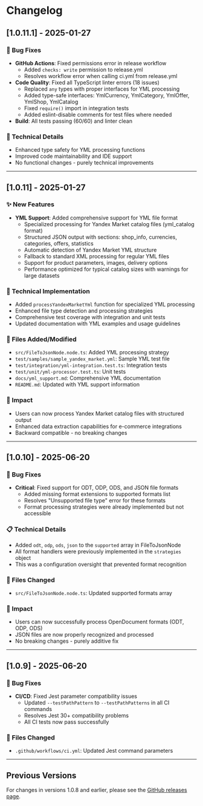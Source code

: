 # Changelog

## [1.0.11.1] - 2025-01-27

### 🔧 Bug Fixes
- **GitHub Actions**: Fixed permissions error in release workflow
  - Added `checks: write` permission to release.yml
  - Resolves workflow error when calling ci.yml from release.yml
- **Code Quality**: Fixed all TypeScript linter errors (18 issues)
  - Replaced `any` types with proper interfaces for YML processing
  - Added type-safe interfaces: YmlCurrency, YmlCategory, YmlOffer, YmlShop, YmlCatalog
  - Fixed `require()` import in integration tests
  - Added eslint-disable comments for test files where needed
- **Build**: All tests passing (60/60) and linter clean

### 📝 Technical Details
- Enhanced type safety for YML processing functions
- Improved code maintainability and IDE support
- No functional changes - purely technical improvements

---

## [1.0.11] - 2025-01-27

### ✨ New Features
- **YML Support**: Added comprehensive support for YML file format
  - Specialized processing for Yandex Market catalog files (yml_catalog format)
  - Structured JSON output with sections: shop_info, currencies, categories, offers, statistics
  - Automatic detection of Yandex Market YML structure
  - Fallback to standard XML processing for regular YML files
  - Support for product parameters, images, delivery options
  - Performance optimized for typical catalog sizes with warnings for large datasets

### 📄 Technical Implementation
- Added `processYandexMarketYml` function for specialized YML processing
- Enhanced file type detection and processing strategies
- Comprehensive test coverage with integration and unit tests
- Updated documentation with YML examples and usage guidelines

### 📁 Files Added/Modified
- `src/FileToJsonNode.node.ts`: Added YML processing strategy
- `test/samples/sample_yandex_market.yml`: Sample YML test file
- `test/integration/yml-integration.test.ts`: Integration tests
- `test/unit/yml-processor.test.ts`: Unit tests
- `docs/yml_support.md`: Comprehensive YML documentation
- `README.md`: Updated with YML support information

### 🎯 Impact
- Users can now process Yandex Market catalog files with structured output
- Enhanced data extraction capabilities for e-commerce integrations
- Backward compatible - no breaking changes

---

## [1.0.10] - 2025-06-20

### 🐛 Bug Fixes
- **Critical**: Fixed support for ODT, ODP, ODS, and JSON file formats
  - Added missing format extensions to supported formats list
  - Resolves "Unsupported file type" error for these formats
  - Format processing strategies were already implemented but not accessible

### 📋 Technical Details
- Added `odt`, `odp`, `ods`, `json` to the `supported` array in FileToJsonNode
- All format handlers were previously implemented in the `strategies` object
- This was a configuration oversight that prevented format recognition

### 🔧 Files Changed
- `src/FileToJsonNode.node.ts`: Updated supported formats array

### 🎯 Impact
- Users can now successfully process OpenDocument formats (ODT, ODP, ODS)
- JSON files are now properly recognized and processed
- No breaking changes - purely additive fix

---

## [1.0.9] - 2025-06-20

### 🐛 Bug Fixes
- **CI/CD**: Fixed Jest parameter compatibility issues
  - Updated `--testPathPattern` to `--testPathPatterns` in all CI commands
  - Resolves Jest 30+ compatibility problems
  - All CI tests now pass successfully

### 🔧 Files Changed
- `.github/workflows/ci.yml`: Updated Jest command parameters

---

## Previous Versions

For changes in versions 1.0.8 and earlier, please see the [GitHub releases page](https://github.com/mazixs/n8n-node-converter-documents/releases). 
